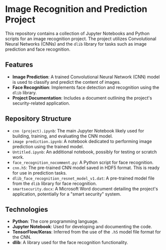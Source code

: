 
# Image Recognition and Prediction Project

This repository contains a collection of Jupyter Notebooks and Python scripts for an image recognition project. The project utilizes Convolutional Neural Networks (CNNs) and the `dlib` library for tasks such as image prediction and face recognition.

## Features

  - **Image Prediction**: A trained Convolutional Neural Network (CNN) model is used to classify and predict the content of images.
  - **Face Recognition**: Implements face detection and recognition using the `dlib` library.
  - **Project Documentation**: Includes a document outlining the project's security-related application.

## Repository Structure

  - `cnn (project).ipynb`: The main Jupyter Notebook likely used for building, training, and evaluating the CNN model.
  - `image prediction.ipynb`: A notebook dedicated to performing image prediction using the trained model.
  - `Untitled.ipynb`: An additional notebook, possibly for testing or scratch work.
  - `face_recognition_nocomment.py`: A Python script for face recognition.
  - `cnn.h5`: The pre-trained CNN model saved in HDF5 format. This is ready for use in prediction tasks.
  - `dlib_face_recognition_resnet_model_v1.dat`: A pre-trained model file from the `dlib` library for face recognition.
  - `smartsecurity.docx`: A Microsoft Word document detailing the project's application, potentially for a "smart security" system.


## Technologies

  - **Python**: The core programming language.
  - **Jupyter Notebook**: Used for developing and documenting the code.
  - **TensorFlow/Keras**: Inferred from the use of the `.h5` model file format for the CNN.
  - **dlib**: A library used for the face recognition functionality.

